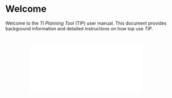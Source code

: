 # Welcome

Welcome to the *TI Planning Tool* (TIP) user manual. This document provides background information and detailed instructions on how top use *TIP*.

<br>
<p align="center">
  <img width="350" height="150" src="_media/logo.svg">
</p>
